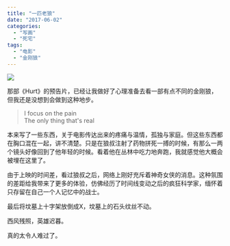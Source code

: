 ```yaml
---
title: "一匹老狼"
date: "2017-06-02"
categories: 
  - "写画"
  - "死宅"
tags: 
  - "电影"
  - "金刚狼"
---
```


![](https://i2.wp.com/tva1.sinaimg.cn/large/006tNc79gy1fg72kn5x8fj30go0b1my5.jpg?ssl=1)

那部《Hurt》的预告片，已经让我做好了心理准备去看一部有点不同的金刚狼，但我还是没想到会做到这种地步。

> I focus on the pain  
> The only thing that's real

本来写了一些东西，关于电影传达出来的疼痛与温情，孤独与家庭。但这些东西都在胸口混在一起，讲不清楚。只是在狼叔注射了药物拼死一搏的时候，有那么一两个镜头好像回到了他年轻的时候。看着他在丛林中吃力地奔跑，我就感觉他大概会被埋在这里了。

由于上映的时间差，看过狼叔之后，网络上刚好充斥着神奇女侠的消息。这种氛围的差距给我带来了更多的体验，仿佛经历了时间线变动之后的疯狂科学家，缅怀着只存留在自己一个人记忆中的战士。

最后将坟墓上十字架放倒成X，坟墓上的石头纹丝不动。

西风残照，英雄迟暮。

真的太令人难过了。
